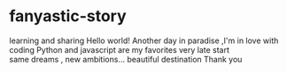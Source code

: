 # fanyastic-story
learning and sharing 
Hello world!
Another day in paradise ,I'm in love with coding
Python and javascript are my favorites
very late start  
same dreams , new ambitions...
beautiful destination
Thank you
